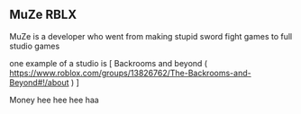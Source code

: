 ## MuZe RBLX

MuZe is a developer who went from making stupid sword fight games to full studio games

one example of a studio is [ Backrooms and beyond ( https://www.roblox.com/groups/13826762/The-Backrooms-and-Beyond#!/about ) ]





Money hee hee hee haa
